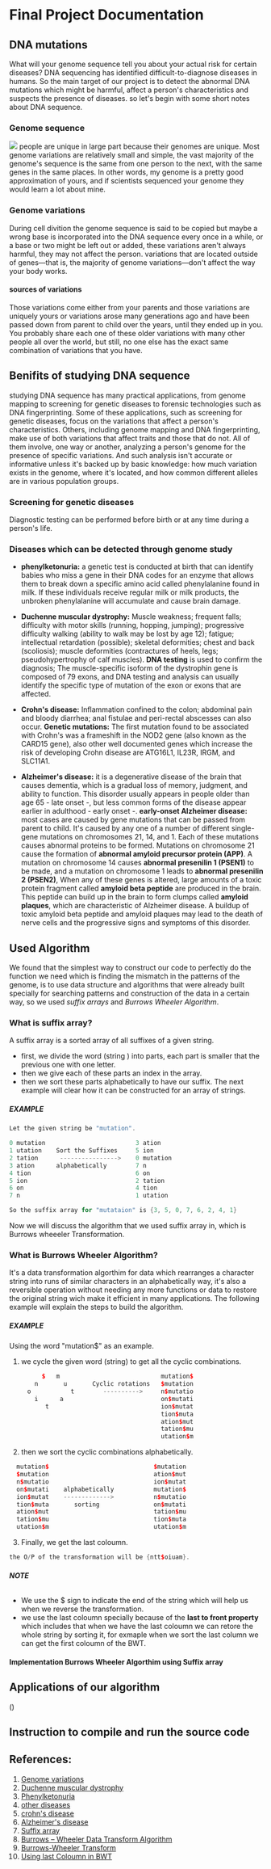 # **Final Project Documentation**

## DNA mutations
What will your genome sequence tell you about your actual risk for certain diseases? DNA sequencing has identified difficult-to-diagnose diseases in humans. So the main target of our project is to detect the abnormal DNA mutations which might be harmful, affect a person's characteristics and suspects the presence of diseases. 
so let's begin with some short notes about DNA sequence.
### Genome sequence
![](DNA-Sequence.png)
 people are unique in large part because their genomes are unique. Most genome variations are relatively small and simple, the vast majority of the genome's sequence is the same from one person to the next, with the same genes in the same places. In other words, my genome is a pretty good approximation of yours, and if scientists sequenced your genome they would learn a lot about mine.
### Genome variations
During cell divition the genome sequence is said to be copied but maybe a wrong base is incorporated into the DNA sequence every once in a while, or a base or two might be left out or added, these variations aren't always harmful, they may not affect the person. variations that are located outside of genes—that is, the majority of genome variations—don't affect the way your body works.
#### sources of variations
Those variations come either from your parents and those variations are uniquely yours or variations arose many generations ago and have been passed down from parent to child over the years, until they ended up in you. You probably share each one of these older variations with many other people all over the world, but still, no one else has the exact same combination of variations that you have.
## Benifits of studying DNA sequence
studying DNA sequence has many practical applications, from genome mapping to screening for genetic diseases to forensic technologies such as DNA fingerprinting. Some of these applications, such as screening for genetic diseases, focus on the variations that affect a person's characteristics. Others, including genome mapping and DNA fingerprinting, make use of both variations that affect traits and those that do not. All of them involve, one way or another, analyzing a person's genome for the presence of specific variations. And such analysis isn't accurate or informative unless it's backed up by basic knowledge: how much variation exists in the genome, where it's located, and how common different alleles are in various population groups.
### Screening for genetic diseases
Diagnostic testing can be performed before birth or at any time during a person's life. 
### Diseases which can be detected through genome study
- **phenylketonuria:** a genetic test is conducted at birth that can identify babies who miss a gene in their DNA codes for an enzyme that allows them to break down a specific amino acid called phenylalanine found in milk. If these individuals receive regular milk or milk products, the unbroken phenylalanine will accumulate and cause brain damage.

- **Duchenne muscular dystrophy:** Muscle weakness; frequent falls; difficulty with motor skills (running, hopping, jumping); progressive difficulty walking (ability to walk may be lost by age 12); fatigue; intellectual retardation (possible); skeletal deformities; chest and back (scoliosis); muscle deformities (contractures of heels, legs; pseudohypertrophy of calf muscles). **DNA testing** is used to confirm the diagnosis; The muscle-specific isoform of the dystrophin gene is composed of 79 exons, and DNA testing and analysis can usually identify the specific type of mutation of the exon or exons that are affected.

- **Crohn's disease:** Inflammation confined to the colon; abdominal pain and bloody diarrhea; anal fistulae and peri-rectal abscesses can also occur.
 **Genetic mutations:** The first mutation found to be associated with Crohn's was a frameshift in the NOD2 gene (also known as the CARD15 gene), also other well documented genes which increase the risk of developing Crohn disease are ATG16L1, IL23R, IRGM, and SLC11A1.

- **Alzheimer's disease:** it is a degenerative disease of the brain that causes dementia, which is a gradual loss of memory, judgment, and ability to function. This disorder usually appears in people older than age 65 - late onset -, but less common forms of the disease appear earlier in adulthood - early onset -.
**early-onset Alzheimer disease:** most cases are caused by gene mutations that can be passed from parent to child.
It's caused by any one of a number of different single-gene mutations on chromosomes 21, 14, and 1. Each of these mutations causes abnormal proteins to be formed. Mutations on chromosome 21 cause the formation of **abnormal amyloid precursor protein (APP)**. A mutation on chromosome 14 causes **abnormal presenilin 1 (PSEN1)** to be made, and a mutation on chromosome 1 leads to **abnormal presenilin 2 (PSEN2)**, When any of these genes is altered, large amounts of a toxic protein fragment called **amyloid beta peptide** are produced in the brain. This peptide can build up in the brain to form clumps called **amyloid plaques**, which are characteristic of Alzheimer disease. A buildup of toxic amyloid beta peptide and amyloid plaques may lead to the death of nerve cells and the progressive signs and symptoms of this disorder.


## Used Algorithm
We found that the simplest way to construct our code to perfectly do the function we need which is finding the mismatch in the patterns of the genome, is to use data structure and algorithms that were already built specially for searching patterns and construction of the data in a certain way, so we used *suffix arrays* and *Burrows Wheeler Algorithm*.
### What is suffix array?
A suffix array is a sorted array of all suffixes of a given string.
- first, we divide the word (string ) into parts, each part is smaller that the previous one with one letter.
- then we give each of these parts an index in the array.
- then we sort these parts alphabetically to have our suffix. The next example will clear how it can be constructed for an array of strings.
##### **EXAMPLE**
```c++
Let the given string be "mutation".

0 mutation                         3 ation
1 utation    Sort the Suffixes     5 ion
2 tation      ---------------->    0 mutation 
3 ation      alphabetically        7 n
4 tion                             6 on
5 ion                              2 tation
6 on                               4 tion
7 n                                1 utation

So the suffix array for "mutataion" is {3, 5, 0, 7, 6, 2, 4, 1}
```
Now we will discuss the algorithm that we used suffix array in, which is Burrows wheeeler Transformation.
### What is Burrows Wheeler Algorithm?
It's a data transformation algorthim for data which rearranges a character string into runs of similar characters in an alphabetically way, it's also a  reversible operation without needing any more functions or data to restore the original string wich make it efficient in many applications. The following example will explain the steps to build the algorithm.
##### **EXAMPLE**
Using the word "mutation$" as an example.
       
 1. we cycle the given word (string) to get all the cyclic combinations.
```c++
         $   m                            mutation$
       n       u       Cyclic rotations   $mutation
     o           t        ---------->     n$mutatio 
       i      a                           on$mutati
          t                               ion$mutat
                                          tion$muta
                                          ation$mut
                                          tation$mu
                                          utation$m
```
 2. then we sort the cyclic combinations alphabetically.
```c++
  mutation$                             $mutation
  $mutation                             ation$mut
  n$mutatio                             ion$mutat
  on$mutati    alphabetically           mutation$ 
  ion$mutat    ------------->           n$mutatio
  tion$muta       sorting               on$mutati
  ation$mut                             tation$mu 
  tation$mu                             tion$muta
  utation$m                             utation$m
```
 3. Finally, we get the last coloumn.
```c++
the O/P of the transformation will be {ntt$oiuam}.

```
###### **NOTE** 
* We use the $ sign to indicate the end of the string which will help us when we reverse the transformation.
* we use the last coloumn specially because of the **last to front property** which includes that when we have the last coloumn we can retore the whole string by sorting it, for exmaple when we sort the last column we can get the first coloumn of the BWT.

#### Implementation Burrows Wheeler Algorthim using Suffix array


## Applications of our algorithm
()
## Instruction to compile and run the source code

## References:
1. [Genome variations](http://www.genomenewsnetwork.org/resources/whats_a_genome/Chp4_1.shtml)
2. [Duchenne muscular dystrophy](https://en.wikipedia.org/wiki/Duchenne_muscular_dystrophy#DNA_test)
3. [Phenylketonuria](https://science.howstuffworks.com/life/cellular-microscopic/dna8.htm)
4. [other diseases](https://en.wikipedia.org/wiki/Genetic_testing#Specific_diseases)
5. [crohn's disease](https://en.wikipedia.org/wiki/Crohn%27s_disease#Genetics)
6. [Alzheimer's disease](https://www.nia.nih.gov/health/alzheimers-disease-genetics-fact-sheet)
7. [Suffix array](https://www.geeksforgeeks.org/suffix-array-set-1-introduction/)
8. [Burrows – Wheeler Data Transform Algorithm](https://www.geeksforgeeks.org/burrows-wheeler-data-transform-algorithm/)
9. [Burrows-Wheeler Transform](https://en.wikipedia.org/wiki/Burrows%E2%80%93Wheeler_transform)
10. [Using last Coloumn in BWT](https://softwareengineering.stackexchange.com/questions/314624/why-use-last-column-of-burrows-wheeler-transform/314629)

